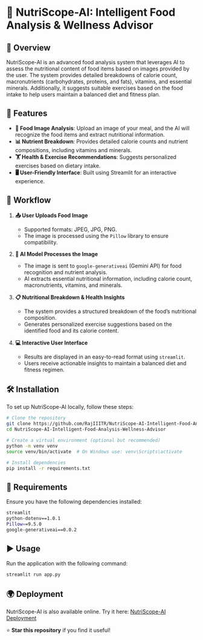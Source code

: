# 🍎 NutriScope-AI: Intelligent Food Analysis & Wellness Advisor

## 🌟 Overview
NutriScope-AI is an advanced food analysis system that leverages AI to assess the nutritional content of food items based on images provided by the user. The system provides detailed breakdowns of calorie count, macronutrients (carbohydrates, proteins, and fats), vitamins, and essential minerals. Additionally, it suggests suitable exercises based on the food intake to help users maintain a balanced diet and fitness plan.

## 🚀 Features
- **📸 Food Image Analysis**: Upload an image of your meal, and the AI will recognize the food items and extract nutritional information.
- **📊 Nutrient Breakdown**: Provides detailed calorie counts and nutrient compositions, including vitamins and minerals.
- **🏋️ Health & Exercise Recommendations**: Suggests personalized exercises based on dietary intake.
- **🖥️ User-Friendly Interface**: Built using Streamlit for an interactive experience.

## 🔄 Workflow
1. **📤 User Uploads Food Image**
   - Supported formats: JPEG, JPG, PNG.
   - The image is processed using the `Pillow` library to ensure compatibility.

2. **🤖 AI Model Processes the Image**
   - The image is sent to `google-generativeai` (Gemini API) for food recognition and nutrient analysis.
   - AI extracts essential nutritional information, including calorie count, macronutrients, vitamins, and minerals.

3. **📋 Nutritional Breakdown & Health Insights**
   - The system provides a structured breakdown of the food’s nutritional composition.
   - Generates personalized exercise suggestions based on the identified food and its calorie content.

4. **💻 Interactive User Interface**
   - Results are displayed in an easy-to-read format using `streamlit`.
   - Users receive actionable insights to maintain a balanced diet and fitness regimen.

## 🛠️ Installation
To set up NutriScope-AI locally, follow these steps:
```sh
# Clone the repository
git clone https://github.com/RajIIITR/NutriScope-AI-Intelligent-Food-Analysis-Wellness-Advisor.git
cd NutriScope-AI-Intelligent-Food-Analysis-Wellness-Advisor

# Create a virtual environment (optional but recommended)
python -m venv venv
source venv/bin/activate  # On Windows use: venv\Scripts\activate

# Install dependencies
pip install -r requirements.txt
```

## 📌 Requirements
Ensure you have the following dependencies installed:
```sh
streamlit
python-dotenv==1.0.1
Pillow==9.5.0
google-generativeai==0.0.2
```

## ▶️ Usage
Run the application with the following command:
```sh
streamlit run app.py
```

## 🌍 Deployment
NutriScope-AI is also available online. Try it here: [NutriScope-AI Deployment](https://nutriscope-ai.streamlit.app/)

⭐ **Star this repository** if you find it useful!
